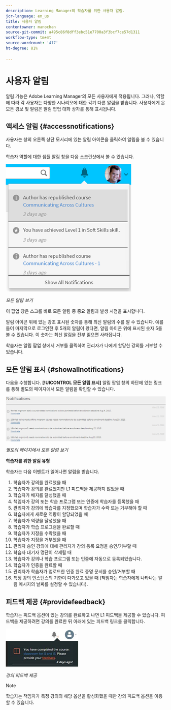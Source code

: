 ```yaml
---
description: Learning Manager의 학습자를 위한 사용자 알림.
jcr-language: en_us
title: 사용자 알림
contentowner: manochan
source-git-commit: a495c86f8dff3ebc51e7700a3f3bcf7ce57d1311
workflow-type: tm+mt
source-wordcount: '417'
ht-degree: 81%

---
```




# 사용자 알림

<!--User notifications for Learners in Learning Manager.-->

알림 기능은 Adobe Learning Manager의 모든 사용자에게 적용됩니다. 그러나, 역할에 따라 각 사용자는 다양한 시나리오에 대한 각기 다른 알림을 받습니다. 사용자에게 온 모든 경보 및 알림은 알림 팝업 대화 상자를 통해 표시됩니다.

## 액세스 알림 {#accessnotifications}

사용자는 창의 오른쪽 상단 모서리에 있는 알림 아이콘을 클릭하여 알림을 볼 수 있습니다.

학습자 역할에 대한 샘플 알림 창을 다음 스크린샷에서 볼 수 있습니다.

![](assets/learner-notifications.png)

*모든 알림 보기*

이 팝업 창은 스크롤 바로 모든 알림 중 중요 알림과 발생 시점을 표시합니다.

알림 아이콘 위에 있는 강조 표시된 숫자를 통해 최신 알림의 수를 알 수 있습니다. 예를 들어 마지막으로 로그인한 후 5개의 알림이 왔다면, 알림 아이콘 위에 표시된 숫자 5를 볼 수 있습니다. 이 숫자는 최신 알림을 전부 읽으면 사라집니다.

학습자는 알림 팝업 창에서 거부를 클릭하여 관리자가 나에게 할당한 강의를 거부할 수 있습니다.

## 모든 알림 표시 {#showallnotifications}

다음을 수행합니다. **[!UICONTROL 모든 알림 표시]** 알림 팝업 창의 하단에 있는 링크를 통해 별도의 페이지에서 모든 알림을 확인할 수 있습니다.

![](assets/notifications-page.png)

*별도의 페이지에서 모든 알림 보기*

**학습자를 위한 알림 유형**

학습자는 다음 이벤트가 일어나면 알림을 받습니다.

1. 학습자가 강의를 완료했을 때
1. 학습자가 강의를 완료했지만 L1 피드백을 제공하지 않았을 때
1. 학습자가 배지를 달성했을 때
1. 책임자가 강의 또는 학습 프로그램 또는 인증에 학습자를 등록했을 때
1. 관리자가 강의에 학습자를 지정했으며 학습자가 수락 또는 거부해야 할 때
1. 학습자에게 새로운 역량이 할당되었을 때
1. 학습자가 역량을 달성했을 때
1. 학습자가 학습 프로그램을 완료할 때
1. 학습자가 지정을 수락했을 때
1. 학습자가 지정을 거부했을 때
1. 관리자 승인 강의에 대해 관리자가 강의 등록 요청을 승인/거부할 때
1. 학습자 대기자 명단이 삭제될 때
1. 학습자가 강의나 학습 프로그램 또는 인증에 자동으로 등록되었습니다.
1. 학습자가 인증을 완료할 때
1. 관리자가 학습자가 업로드한 인증 완료 증명 문서를 승인/거부할 때
1. 특정 강의 인스턴스의 기한이 다가오고 있을 때 (책임자는 학습자에게 나타나는 알림 메시지의 날짜를 설정할 수 있습니다).

## 피드백 제공 {#providefeedback}

학습자는 피드백 옵션이 있는 강의를 완료하고 나면 L1 피드백을 제공할 수 있습니다. 피드백을 제공하려면 강의를 완료한 뒤 아래에 있는 피드백 링크를 클릭합니다.

![](assets/feedback.png)

*강의 피드백 제공*

>[!NOTE]
>
>학습자는 책임자가 특정 강의의 해당 옵션을 활성화했을 때만 강의 피드백 옵션을 이용할 수 있습니다.
